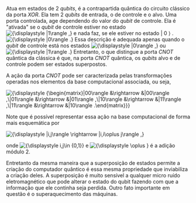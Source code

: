 Atua em estados de 2 _qubits_, é a contrapartida quântica do circuito clássico da porta _XOR_. Ela tem 2 _qubits_ de entrada, o de controle e o alvo. Uma porta controlada, age dependendo do valor do _qubit_ de controle. Ela é "ativada" se o _qubit_ de controle estiver no estado ![{\displaystyle |1\rangle ,}](https://wikimedia.org/api/rest_v1/media/math/render/svg/3ab8dd8621da4ac3dceedaf4d812f70bb4d10ec4) e nada faz, se ele estiver no estado | 0 ⟩ . ![{\displaystyle |0\rangle .}](https://wikimedia.org/api/rest_v1/media/math/render/svg/7779ca17ce5ca0023380cab71a719677cb20acc3) Essa descrição é adequada apenas quando o _qubit_ de controle está nos estados ![{\displaystyle |0\rangle ,}](https://wikimedia.org/api/rest_v1/media/math/render/svg/f0d44c5fa52751e6d5277442dab35493a2a6f2f2) ou ![{\displaystyle |1\rangle .}](https://wikimedia.org/api/rest_v1/media/math/render/svg/601a5de8ce287cf4bdbf0cfb7bbc52f8c38f3c2b) Entretanto, o que distingue a porta _CNOT_ quântica da clássica é que, na porta _CNOT_ quântica, os _qubits_ alvo e de controle podem ser estados superpostos.

A ação da porta _CNOT_ pode ser caracterizada pelas transformações operadas nos elementos da base computacional associada, ou seja,

 ![{\displaystyle {\begin{matrix}|00\rangle &\rightarrow &|00\rangle ,\\|01\rangle &\rightarrow &|01\rangle ,\\|10\rangle &\rightarrow &|11\rangle ,\\|11\rangle &\rightarrow &|10\rangle .\end{matrix}}}](https://wikimedia.org/api/rest_v1/media/math/render/svg/1b20e1d4630fbe2e44b49fe816734b8b7c457c71) 

Note que é possível representar essa ação na base computacional de forma mais esquemática por

 ![{\displaystyle |i,j\rangle \rightarrow |i,i\oplus j\rangle ,}](https://wikimedia.org/api/rest_v1/media/math/render/svg/e3d271fb11d2cbcd3f1d16dfc86d085349d96955) 

onde ![{\displaystyle i,j\in \{0,1\}}](https://wikimedia.org/api/rest_v1/media/math/render/svg/3dc8036aa33823d2cc67665f653a27ea2c61953b) e  ![{\displaystyle \oplus }](https://wikimedia.org/api/rest_v1/media/math/render/svg/8b16e2bdaefee9eed86d866e6eba3ac47c710f60) é a adição módulo 2.

Entretanto da mesma maneira que a superposição de estados permite a criação do computador quântico é essa mesma propriedade que inviabiliza a criação deles. A superposição é muito sensível a qualquer micro ruído eletromagnético que pode alterar o estado do qubit fazendo com que a informação que ele continha seja perdida. Outro fato importante em questão é o superaquecimento das máquinas.
